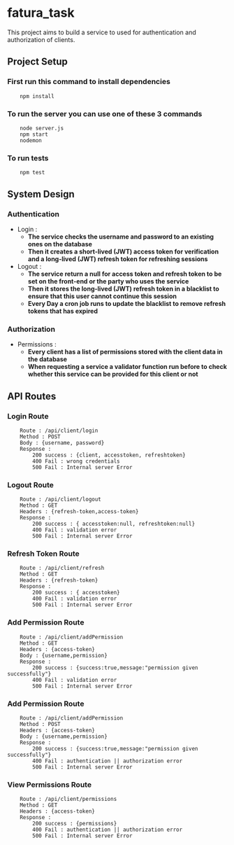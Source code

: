 # fatura_task

This project aims to build a service to used for authentication and authorization of clients.

## Project Setup 

### First run this command to install dependencies
```
    npm install
```

### To run the server you can use one of these 3 commands 
```
    node server.js
    npm start
    nodemon
```

### To run tests 
```
    npm test
```

## System Design

### Authentication 
* Login : 
    * **The service checks the username and password to an existing ones on the database**
    * **Then it creates a short-lived (JWT) access token for verification and a long-lived (JWT) refresh token for refreshing sessions**
* Logout : 
    * **The service return a null for access token and refresh token to be set on the front-end or the party who uses the service**
    * **Then it stores the long-lived (JWT) refresh token in a blacklist to ensure that this user cannot continue this session**
    * **Every Day a cron job runs to update the blacklist to remove refresh tokens that has expired**

### Authorization 
* Permissions : 
    * **Every client has a list of permissions stored with the client data in the database**
    * **When requesting a service a validator function run before to check whether this service can be provided for this client or not**

## API Routes
### Login Route
```
    Route : /api/client/login
    Method : POST
    Body : {username, password}
    Response :
        200 success : {client, accesstoken, refreshtoken}
        400 Fail : wrong credentials
        500 Fail : Internal server Error
```
### Logout Route
```
    Route : /api/client/logout
    Method : GET
    Headers : {refresh-token,access-token}
    Response :
        200 success : { accesstoken:null, refreshtoken:null}
        400 Fail : validation error
        500 Fail : Internal server Error
```
### Refresh Token Route
```
    Route : /api/client/refresh
    Method : GET
    Headers : {refresh-token}
    Response :
        200 success : { accesstoken}
        400 Fail : validation error
        500 Fail : Internal server Error
```

### Add Permission Route
```
    Route : /api/client/addPermission
    Method : GET
    Headers : {access-token}
    Body : {username,permission}
    Response :
        200 success : {success:true,message:"permission given successfully"}
        400 Fail : validation error
        500 Fail : Internal server Error
```
### Add Permission Route
```
    Route : /api/client/addPermission
    Method : POST
    Headers : {access-token}
    Body : {username,permission}
    Response :
        200 success : {success:true,message:"permission given successfully"}
        400 Fail : authentication || authorization error
        500 Fail : Internal server Error
```

### View Permissions Route
```
    Route : /api/client/permissions
    Method : GET
    Headers : {access-token}
    Response :
        200 success : {permissions}
        400 Fail : authentication || authorization error
        500 Fail : Internal server Error
```
